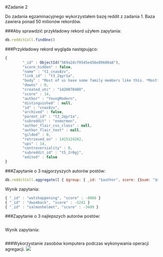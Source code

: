 #Zadanie 2

Do zadania egzaminacyjnego wykorzystałem bazę reddit z zadania 1. Baza zawiera ponad 50 milionów rekordów.

###Aby sprawdzić przykładowy rekord użyłem zapytania:
```js
db.redditColl.findOne()
```

###Przykładowy rekord wygląda następująco: 
```js
{
        "_id" : ObjectId("569a2dcf0545e456e89600a8"),
        "score_hidden" : false,
        "name" : "t1_cnas8zv",
        "link_id" : "t3_2qyr1a",
        "body" : "Most of us have some family members like this. *Most* of my family is like this. ",
        "downs" : 0,
        "created_utc" : "1420070400",
        "score" : 14,
        "author" : "YoungModern",
        "distinguished" : null,
        "id" : "cnas8zv",
        "archived" : false,
        "parent_id" : "t3_2qyr1a",
        "subreddit" : "exmormon",
        "author_flair_css_class" : null,
        "author_flair_text" : null,
        "gilded" : 0,
        "retrieved_on" : 1425124282,
        "ups" : 14,
        "controversiality" : 0,
        "subreddit_id" : "t5_2r0gj",
        "edited" : false
}
```

###Zapytanie o 3 najgorzyszych autorów postów: 
```js
db.redditColl.aggregate([ { $group: { _id: "$author", score: {$sum: "$score" } } },  { $sort: {score: 1} }, { $limit: 3} ], {allowDiskUse: true})
```

Wynik zapytania:
```js
{ "_id" : "wutshappening", "score" : -8066 }
{ "_id" : "dwimback", "score" : -5241 }
{ "_id" : "salmonhelmet", "score" : -3499 }
```


###Zapytanie o 3 najlepszych autorów postów:
```

```

Wynik zapytania:
```js

```

###Wykorzystanie zasobów komputera podczas wykonywania operacji agregacji.
![](http://i.imgur.com/xWgWm85.jpg)
